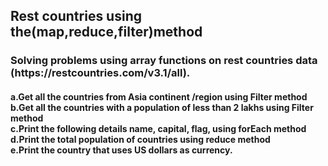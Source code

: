 <h2>Rest countries using the(map,reduce,filter)method</h2>

<h3>Solving problems using array functions on rest countries data (https://restcountries.com/v3.1/all).</h3>
<h4>a.Get all the countries from Asia continent /region using Filter method  <br>
b.Get all the countries with a population of less than 2 lakhs using Filter method  <br>
c.Print the following details name, capital, flag, using forEach method  <br>
d.Print the total population of countries using reduce method  <br>
e.Print the country that uses US dollars as currency.</h4>  <br>
